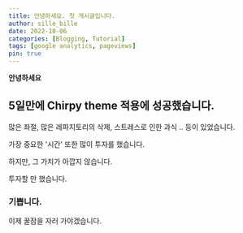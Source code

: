 ```yaml
---
title: 안녕하세요. 첫 게시글입니다.
author: sille_bille
date: 2022-10-06
categories: [Blogging, Tutorial]
tags: [google analytics, pageviews]
pin: true
---
```


**안녕하세요**

## 5일만에 Chirpy theme 적용에 성공했습니다.

많은 좌절, 많은 레파지토리의 삭제, 스트레스로 인한 과식 .. 등이 있었습니다.

가장 중요한 '시간' 또한 많이 투자를 했습니다.

하지만, 그 가치가 아깝지 않습니다.

투자할 만 했습니다.

### 기쁩니다.

이제 꿀잠을 자러 가야겠습니다.
